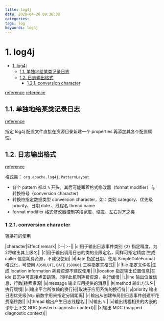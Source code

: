 ```yaml
---
title: log4j
date: 2020-04-26 09:36:38
categories: 
tags: log
keywords: log4j
---
```


# 1. log4j
<!-- TOC -->

- [1. log4j](#1-log4j)
    - [1.1. 单独地给某类记录日志](#11-单独地给某类记录日志)
    - [1.2. 日志输出格式](#12-日志输出格式)
        - [1.2.1. conversion character](#121-conversion-character)

<!-- /TOC -->
[reference](http://logging.apache.org/log4j/1.2/manual.html)
[reference](https://mp.weixin.qq.com/s/vrzUHShgekkvZi1yrmbbxg)

## 1.1. 单独地给某类记录日志

[reference](https://www.jianshu.com/p/ccafda45bcea)

指定 log4j 配置文件直接在资源目录新建一个 properties 再添加其各个配置属性。

## 1.2. 日志输出格式

[reference](http://logging.apache.org/log4j/1.2/apidocs/org/apache/log4j/PatternLayout.html)

格式类： `org.apache.log4j.PatternLayout`

- 各个 pattern 都以 `%` 开头。其后可能跟着格式修改器（format modifier）与转换符号（conversion character）
- 转换符指定数据类型 conversion character，如：类别 category、优先级 priority、日期 date 、线程名 thread name
- format modifier 格式修改器控制字段宽度、缩进、左右对齐之类

### 1.2.1. conversion character

[转换符的使用](http://logging.apache.org/log4j/1.2/apidocs/org/apache/log4j/PatternLayout.html)

|character|Effect|remark|
|:--|:--||
|`c`|用于输出日志事件类别 `{2}` 指定精度，为2将输出其上级名||
|`C`|用于输出调用日志的类的全限定名，同样可指定精度|生成 caller 信息耗费资源，不建议使用|
|`d`|date 指定日期，使用 SimpleDateFormat 格式化，可使用 `ABSOLUTE`, `DATE` `ISO8601` 三种指定其格式||
|`F`|file 指定文件名|生成 location information 耗费资源不建议使用|
|`l`|location 指定输出位置信息|在ide 日志中可直接点击跳转。同样此机制耗费资源，执行缓慢|
|`L`|line 输出位置信息，行数|耗费资源|
|`m`|message 输出应用提供的消息||
|`M`|method 输出方法名|执行缓慢|
|`n`|输出平台所依赖的换行符|取决于应用系统的换行符|
|`p`|priority 输出日志优先级|`%5p` 前数字用来指定分隔距离|
|`r`|输出从创建布局到日志事件创建所花费毫秒数||
|`t`|thread 输出产生日志线程名||
|`%`|输出 `%`||
|`x`|输出线程相关的内嵌的诊断上下文 NDC (nested diagnostic context)||
|`X`|输出 MDC (mapped diagnostic context)||
